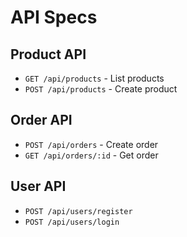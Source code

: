 # API Specs

## Product API

- `GET /api/products` - List products
- `POST /api/products` - Create product

## Order API

- `POST /api/orders` - Create order
- `GET /api/orders/:id` - Get order

## User API

- `POST /api/users/register`
- `POST /api/users/login`
